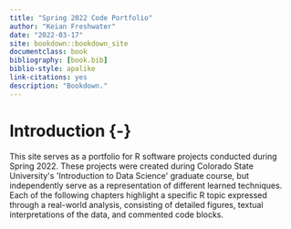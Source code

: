 ```yaml
--- 
title: "Spring 2022 Code Portfolio"
author: "Keian Freshwater"
date: "2022-03-17"
site: bookdown::bookdown_site
documentclass: book
bibliography: [book.bib]
biblio-style: apalike
link-citations: yes
description: "Bookdown."
---
```


# Introduction {-}

This site serves as a portfolio for R software projects conducted during Spring 2022. These projects were created during Colorado State University's 'Introduction to Data Science' graduate course, but independently serve as a representation of different learned techniques. Each of the following chapters highlight a specific R topic expressed through a real-world analysis, consisting of detailed figures, textual interpretations of the data, and commented code blocks.
